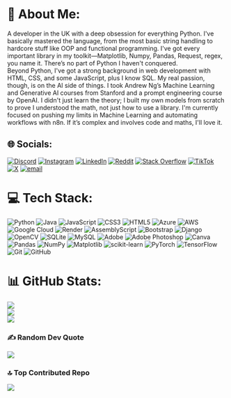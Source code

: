 # 💫 About Me:
A developer in the UK with a deep obsession for everything Python. I've basically mastered the language, from the most basic string handling to hardcore stuff like OOP and functional programming. I've got every important library in my toolkit—Matplotlib, Numpy, Pandas, Request, regex, you name it. There’s no part of Python I haven't conquered.<br>Beyond Python, I've got a strong background in web development with HTML, CSS, and some JavaScript, plus I know SQL. My real passion, though, is on the AI side of things. I took Andrew Ng’s Machine Learning and Generative AI courses from Stanford and a prompt engineering course by OpenAI. I didn't just learn the theory; I built my own models from scratch to prove I understood the math, not just how to use a library. I'm currently focused on pushing my limits in Machine Learning and automating workflows with n8n. If it’s complex and involves code and maths, I'll love it. 


## 🌐 Socials:
[![Discord](https://img.shields.io/badge/Discord-%237289DA.svg?logo=discord&logoColor=white)](https://discord.gg/<MYDISCORD>) [![Instagram](https://img.shields.io/badge/Instagram-%23E4405F.svg?logo=Instagram&logoColor=white)](https://instagram.com/<MYINSTAGRAM>) [![LinkedIn](https://img.shields.io/badge/LinkedIn-%230077B5.svg?logo=linkedin&logoColor=white)](https://linkedin.com/in/<MYLINEDIN>) [![Reddit](https://img.shields.io/badge/Reddit-%23FF4500.svg?logo=Reddit&logoColor=white)](https://reddit.com/user/<MYREDDIT>) [![Stack Overflow](https://img.shields.io/badge/-Stackoverflow-FE7A16?logo=stack-overflow&logoColor=white)](https://stackoverflow.com/users/<MYSTACKOVERFLOW>) [![TikTok](https://img.shields.io/badge/TikTok-%23000000.svg?logo=TikTok&logoColor=white)](https://tiktok.com/@<MYTIKTOK>) [![X](https://img.shields.io/badge/X-black.svg?logo=X&logoColor=white)](https://x.com/<MYTWITER>) [![email](https://img.shields.io/badge/Email-D14836?logo=gmail&logoColor=white)](mailto:<MYEMAIL>) 

# 💻 Tech Stack:
![Python](https://img.shields.io/badge/python-3670A0?style=for-the-badge&logo=python&logoColor=ffdd54) ![Java](https://img.shields.io/badge/java-%23ED8B00.svg?style=for-the-badge&logo=openjdk&logoColor=white) ![JavaScript](https://img.shields.io/badge/javascript-%23323330.svg?style=for-the-badge&logo=javascript&logoColor=%23F7DF1E) ![CSS3](https://img.shields.io/badge/css3-%231572B6.svg?style=for-the-badge&logo=css3&logoColor=white) ![HTML5](https://img.shields.io/badge/html5-%23E34F26.svg?style=for-the-badge&logo=html5&logoColor=white) ![Azure](https://img.shields.io/badge/azure-%230072C6.svg?style=for-the-badge&logo=microsoftazure&logoColor=white) ![AWS](https://img.shields.io/badge/AWS-%23FF9900.svg?style=for-the-badge&logo=amazon-aws&logoColor=white) ![Google Cloud](https://img.shields.io/badge/GoogleCloud-%234285F4.svg?style=for-the-badge&logo=google-cloud&logoColor=white) ![Render](https://img.shields.io/badge/Render-%46E3B7.svg?style=for-the-badge&logo=render&logoColor=white) ![AssemblyScript](https://img.shields.io/badge/assembly%20script-%23000000.svg?style=for-the-badge&logo=assemblyscript&logoColor=white) ![Bootstrap](https://img.shields.io/badge/bootstrap-%238511FA.svg?style=for-the-badge&logo=bootstrap&logoColor=white) ![Django](https://img.shields.io/badge/django-%23092E20.svg?style=for-the-badge&logo=django&logoColor=white) ![OpenCV](https://img.shields.io/badge/opencv-%23white.svg?style=for-the-badge&logo=opencv&logoColor=white) ![SQLite](https://img.shields.io/badge/sqlite-%2307405e.svg?style=for-the-badge&logo=sqlite&logoColor=white) ![MySQL](https://img.shields.io/badge/mysql-4479A1.svg?style=for-the-badge&logo=mysql&logoColor=white) ![Adobe](https://img.shields.io/badge/adobe-%23FF0000.svg?style=for-the-badge&logo=adobe&logoColor=white) ![Adobe Photoshop](https://img.shields.io/badge/adobe%20photoshop-%2331A8FF.svg?style=for-the-badge&logo=adobe%20photoshop&logoColor=white) ![Canva](https://img.shields.io/badge/Canva-%2300C4CC.svg?style=for-the-badge&logo=Canva&logoColor=white) ![Pandas](https://img.shields.io/badge/pandas-%23150458.svg?style=for-the-badge&logo=pandas&logoColor=white) ![NumPy](https://img.shields.io/badge/numpy-%23013243.svg?style=for-the-badge&logo=numpy&logoColor=white) ![Matplotlib](https://img.shields.io/badge/Matplotlib-%23ffffff.svg?style=for-the-badge&logo=Matplotlib&logoColor=black) ![scikit-learn](https://img.shields.io/badge/scikit--learn-%23F7931E.svg?style=for-the-badge&logo=scikit-learn&logoColor=white) ![PyTorch](https://img.shields.io/badge/PyTorch-%23EE4C2C.svg?style=for-the-badge&logo=PyTorch&logoColor=white) ![TensorFlow](https://img.shields.io/badge/TensorFlow-%23FF6F00.svg?style=for-the-badge&logo=TensorFlow&logoColor=white) ![Git](https://img.shields.io/badge/git-%23F05033.svg?style=for-the-badge&logo=git&logoColor=white) ![GitHub](https://img.shields.io/badge/github-%23121011.svg?style=for-the-badge&logo=github&logoColor=white)
# 📊 GitHub Stats:
![](https://github-readme-stats.vercel.app/api?username=parhambeiraghdar&theme=dark&hide_border=true&include_all_commits=false&count_private=false)<br/>
![](https://nirzak-streak-stats.vercel.app/?user=parhambeiraghdar&theme=dark&hide_border=true)<br/>
![](https://github-readme-stats.vercel.app/api/top-langs/?username=parhambeiraghdar&theme=dark&hide_border=true&include_all_commits=false&count_private=false&layout=compact)

### ✍️ Random Dev Quote
![](https://quotes-github-readme.vercel.app/api?type=horizontal&theme=radical)

### 🔝 Top Contributed Repo
![](https://github-contributor-stats.vercel.app/api?username=parhambeiraghdar&limit=5&theme=dark&combine_all_yearly_contributions=true)

<!-- Proudly created with GPRM ( https://gprm.itsvg.in ) -->
